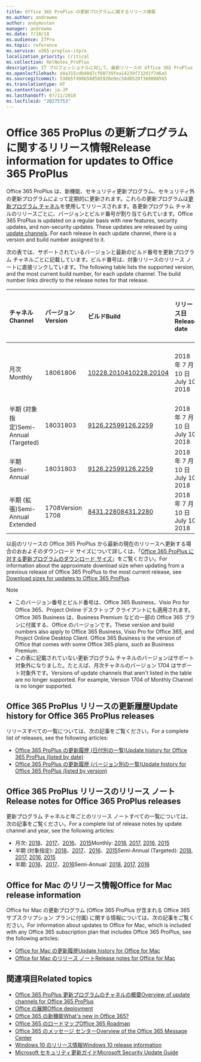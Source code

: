 ```yaml
---
title: Office 365 ProPlus の更新プログラムに関するリリース情報
ms.author: andrewmo
author: andymosten
manager: andrewmo
ms.date: 7/10/18
ms.audience: ITPro
ms.topic: reference
ms.service: o365-proplus-itpro
localization_priority: Critical
ms.collection: RelNotes_ProPlus
description: IT プロフェッショナルに対して、最新リリースの Office 365 ProPlus の一覧をそれぞれの更新プログラム チャネルごとに、リリース ノートへのリンクと更新履歴を含めて提供します
ms.openlocfilehash: d4a315cdb40d7cf60739fea14239f732d1f7d6a5
ms.sourcegitcommit: 530b5f490b50d505920e9ec50d0528f368008565
ms.translationtype: HT
ms.contentlocale: ja-JP
ms.lasthandoff: 07/11/2018
ms.locfileid: "20275753"
---
```

# <a name="release-information-for-updates-to-office-365-proplus"></a><span data-ttu-id="13fa8-103">Office 365 ProPlus の更新プログラムに関するリリース情報</span><span class="sxs-lookup"><span data-stu-id="13fa8-103">Release information for updates to Office 365 ProPlus</span></span>

<span data-ttu-id="13fa8-p101">Office 365 ProPlus は、新機能、セキュリティ更新プログラム、セキュリティ外の更新プログラムによって定期的に更新されます。これらの更新プログラムは[更新プログラム チャネル](https://docs.microsoft.com/deployoffice/overview-of-update-channels-for-office-365-proplus)を使用してリリースされます。各更新プログラム チャネルのリリースごとに、バージョンとビルド番号が割り当てられています。</span><span class="sxs-lookup"><span data-stu-id="13fa8-p101">Office 365 ProPlus is updated on a regular basis with new features, security updates, and non-security updates. These updates are released by using [update channels](https://docs.microsoft.com/deployoffice/overview-of-update-channels-for-office-365-proplus). For each release in each update channel, there is a version and build number assigned to it.</span></span> 

<span data-ttu-id="13fa8-p102">次の表では、サポートされているバージョンと最新のビルド番号を更新プログラム チャネルごとに記載しています。ビルド番号は、対象リリースのリリース ノートに直接リンクしています。</span><span class="sxs-lookup"><span data-stu-id="13fa8-p102">The following table lists the supported version, and the most current build number, for each update channel. The build number links directly to the release notes for that release.</span></span> 

  
|<span data-ttu-id="13fa8-109">**チャネル**</span><span class="sxs-lookup"><span data-stu-id="13fa8-109">**Channel**</span></span>|<span data-ttu-id="13fa8-110">**バージョン**</span><span class="sxs-lookup"><span data-stu-id="13fa8-110">**Version**</span></span>|<span data-ttu-id="13fa8-111">**ビルド**</span><span class="sxs-lookup"><span data-stu-id="13fa8-111">**Build**</span></span>|<span data-ttu-id="13fa8-112">**リリース日**</span><span class="sxs-lookup"><span data-stu-id="13fa8-112">**Release date**</span></span>|<span data-ttu-id="13fa8-113">**現在のバージョンの期限**</span><span class="sxs-lookup"><span data-stu-id="13fa8-113">**Current version supported until**</span></span>|
|:-----|:-----|:-----|:-----|:-----|
|<span data-ttu-id="13fa8-114">月次</span><span class="sxs-lookup"><span data-stu-id="13fa8-114">Monthly</span></span>  <br/> |<span data-ttu-id="13fa8-115">1806</span><span class="sxs-lookup"><span data-stu-id="13fa8-115">1806</span></span>  <br/> |[<span data-ttu-id="13fa8-116">10228.20104</span><span class="sxs-lookup"><span data-stu-id="13fa8-116">10228.20104</span></span>](monthly-channel-2018.md#version-1806-july-10)  <br/> | <span data-ttu-id="13fa8-117">2018 年 7 月 10 日</span><span class="sxs-lookup"><span data-stu-id="13fa8-117">July 10, 2018</span></span>  <br/> |<span data-ttu-id="13fa8-118">バージョン 1807 がリリースされました</span><span class="sxs-lookup"><span data-stu-id="13fa8-118">Version 1807 is released</span></span> <br/>|
|<span data-ttu-id="13fa8-119">半期 (対象指定)</span><span class="sxs-lookup"><span data-stu-id="13fa8-119">Semi-Annual (Targeted)</span></span>  <br/> |<span data-ttu-id="13fa8-120">1803</span><span class="sxs-lookup"><span data-stu-id="13fa8-120">1803</span></span>  <br/> |[<span data-ttu-id="13fa8-121">9126.2259</span><span class="sxs-lookup"><span data-stu-id="13fa8-121">9126.2259</span></span>](semi-annual-channel-targeted-2018.md#version-1803-july-10)  <br/> | <span data-ttu-id="13fa8-122">2018 年 7 月 10 日</span><span class="sxs-lookup"><span data-stu-id="13fa8-122">July 10, 2018</span></span>  <br/> |<span data-ttu-id="13fa8-123">2018 年 9 月 11 日</span><span class="sxs-lookup"><span data-stu-id="13fa8-123">September 11, 2018</span></span> <br/>|
|<span data-ttu-id="13fa8-124">半期</span><span class="sxs-lookup"><span data-stu-id="13fa8-124">Semi-Annual</span></span> <br/> |<span data-ttu-id="13fa8-125">1803</span><span class="sxs-lookup"><span data-stu-id="13fa8-125">1803</span></span>  <br/> | [<span data-ttu-id="13fa8-126">9126.2259</span><span class="sxs-lookup"><span data-stu-id="13fa8-126">9126.2259</span></span>](semi-annual-channel-2018.md#version-1803-july-10) <br/> |<span data-ttu-id="13fa8-127">2018 年 7 月 10 日</span><span class="sxs-lookup"><span data-stu-id="13fa8-127">July 10, 2018</span></span>  <br/> |<span data-ttu-id="13fa8-128">2019 年 9 月 11 日</span><span class="sxs-lookup"><span data-stu-id="13fa8-128">September 11, 2019</span></span> <br/>|
|<span data-ttu-id="13fa8-129">半期 (拡張)</span><span class="sxs-lookup"><span data-stu-id="13fa8-129">Semi-Annual Extended</span></span> <br/> |<span data-ttu-id="13fa8-130">1708</span><span class="sxs-lookup"><span data-stu-id="13fa8-130">Version 1708</span></span>  <br/> |[<span data-ttu-id="13fa8-131">8431.2280</span><span class="sxs-lookup"><span data-stu-id="13fa8-131">8431.2280</span></span>](semi-annual-channel-2018.md#version-1708-july-10)  <br/> | <span data-ttu-id="13fa8-132">2018 年 7 月 10 日</span><span class="sxs-lookup"><span data-stu-id="13fa8-132">July 10, 2018</span></span>  <br/> |<span data-ttu-id="13fa8-133">2019 年 3 月 12 日</span><span class="sxs-lookup"><span data-stu-id="13fa8-133">March 12, 2019</span></span> <br/>|

<span data-ttu-id="13fa8-134">以前のリリースの Office 365 ProPlus から最新の現在のリリースへ更新する場合のおおよそのダウンロード サイズについて詳しくは、「[Office 365 ProPlus に対する更新プログラムのダウンロード サイズ](download-sizes-office365-proplus-updates.md)」をご覧ください。</span><span class="sxs-lookup"><span data-stu-id="13fa8-134">For information about the approximate download size when updating from a previous release of Office 365 ProPlus to the most current release, see [Download sizes for updates to Office 365 ProPlus](download-sizes-office365-proplus-updates.md).</span></span>

> [!NOTE]
> - <span data-ttu-id="13fa8-p103">このバージョン番号とビルド番号は、Office 365 Business、Visio Pro for Office 365、Project Online デスクトップ クライアントにも適用されます。Office 365 Business は、Business Premium などの一部の Office 365 プランに付属する、Office のバージョンです。</span><span class="sxs-lookup"><span data-stu-id="13fa8-p103">These version and build numbers also apply to Office 365 Business, Visio Pro for Office 365, and Project Online Desktop Client. Office 365 Business is the version of Office that comes with some Office 365 plans, such as Business Premium.</span></span>
> - <span data-ttu-id="13fa8-p104">この表に記載されていない更新プログラム チャネルのバージョンはサポート対象外になりました。たとえば、月次チャネルのバージョン 1704 はサポート対象外です。</span><span class="sxs-lookup"><span data-stu-id="13fa8-p104">Versions of update channels that aren't listed in the table are no longer supported. For example, Version 1704 of Monthly Channel is no longer supported.</span></span> 


## <a name="update-history-for-office-365-proplus-releases"></a><span data-ttu-id="13fa8-139">Office 365 ProPlus リリースの更新履歴</span><span class="sxs-lookup"><span data-stu-id="13fa8-139">Update history for Office 365 ProPlus releases</span></span>

<span data-ttu-id="13fa8-140">リリースすべての一覧については、次の記事をご覧ください。</span><span class="sxs-lookup"><span data-stu-id="13fa8-140">For a complete list of releases, see the following articles:</span></span>
 - [<span data-ttu-id="13fa8-141">Office 365 ProPlus の更新履歴 (日付別の一覧)</span><span class="sxs-lookup"><span data-stu-id="13fa8-141">Update history for Office 365 ProPlus (listed by date)</span></span>](update-history-office365-proplus-by-date.md)
 - [<span data-ttu-id="13fa8-142">Office 365 ProPlus の更新履歴 (バージョン別の一覧)</span><span class="sxs-lookup"><span data-stu-id="13fa8-142">Update history for Office 365 ProPlus (listed by version)</span></span>](update-history-office365-proplus-by-version.md)

## <a name="release-notes-for-office-365-proplus-releases"></a><span data-ttu-id="13fa8-143">Office 365 ProPlus リリースのリリース ノート</span><span class="sxs-lookup"><span data-stu-id="13fa8-143">Release notes for Office 365 ProPlus releases</span></span>

<span data-ttu-id="13fa8-144">更新プログラム チャネルと年ごとのリリース ノートすべての一覧については、次の記事をご覧ください。</span><span class="sxs-lookup"><span data-stu-id="13fa8-144">For a complete list of release notes by update channel and year, see the following articles:</span></span>
 - <span data-ttu-id="13fa8-145">月次: [2018](monthly-channel-2018.md)、[2017](monthly-channel-2017.md)、[2016](monthly-channel-2016.md)、[2015](monthly-channel-2015.md)</span><span class="sxs-lookup"><span data-stu-id="13fa8-145">Monthly: [2018](monthly-channel-2018.md), [2017](monthly-channel-2017.md), [2016](monthly-channel-2016.md), [2015](monthly-channel-2015.md)</span></span>
 - <span data-ttu-id="13fa8-146">半期 (対象指定): [2018](semi-annual-channel-targeted-2018.md)、[2017](semi-annual-channel-targeted-2017.md)、[2016](semi-annual-channel-targeted-2016.md)、[2015](semi-annual-channel-targeted-2015.md)</span><span class="sxs-lookup"><span data-stu-id="13fa8-146">Semi-Annual (Targeted): [2018](semi-annual-channel-targeted-2018.md), [2017](semi-annual-channel-targeted-2017.md), [2016](semi-annual-channel-targeted-2016.md), [2015](semi-annual-channel-targeted-2015.md)</span></span>
 - <span data-ttu-id="13fa8-147">半期: [2018](semi-annual-channel-2018.md)、[2017](semi-annual-channel-2017.md)、[2016](semi-annual-channel-2016.md)</span><span class="sxs-lookup"><span data-stu-id="13fa8-147">Semi-Annual: [2018](semi-annual-channel-2018.md), [2017](semi-annual-channel-2017.md), [2016](semi-annual-channel-2016.md)</span></span>

## <a name="office-for-mac-release-information"></a><span data-ttu-id="13fa8-148">Office for Mac のリリース情報</span><span class="sxs-lookup"><span data-stu-id="13fa8-148">Office for Mac release information</span></span>

<span data-ttu-id="13fa8-149">Office for Mac の更新プログラム (Office 365 ProPlus が含まれる Office 365 サブスクリプション プランに付属) に関する情報については、次の記事をご覧ください。</span><span class="sxs-lookup"><span data-stu-id="13fa8-149">For information about updates to Office for Mac, which is included with any Office 365 subscription plan that includes Office 365 ProPlus, see the following articles:</span></span>
 - [<span data-ttu-id="13fa8-150">Office for Mac の更新履歴</span><span class="sxs-lookup"><span data-stu-id="13fa8-150">Update history for Office for Mac</span></span>](update-history-office-for-mac.md)
 - [<span data-ttu-id="13fa8-151">Office for Mac のリリース ノート</span><span class="sxs-lookup"><span data-stu-id="13fa8-151">Release notes for Office for Mac</span></span>](release-notes-office-for-mac.md)


## <a name="related-topics"></a><span data-ttu-id="13fa8-152">関連項目</span><span class="sxs-lookup"><span data-stu-id="13fa8-152">Related topics</span></span>

- [<span data-ttu-id="13fa8-153">Office 365 ProPlus 更新プログラムのチャネルの概要</span><span class="sxs-lookup"><span data-stu-id="13fa8-153">Overview of update channels for Office 365 ProPlus</span></span>](https://docs.microsoft.com/deployoffice/overview-of-update-channels-for-office-365-proplus)
- [<span data-ttu-id="13fa8-154">Office の展開</span><span class="sxs-lookup"><span data-stu-id="13fa8-154">Office deployment</span></span>](https://docs.microsoft.com/deployoffice/)
- [<span data-ttu-id="13fa8-155">Office 365 の新機能</span><span class="sxs-lookup"><span data-stu-id="13fa8-155">What's new in Office 365?</span></span>](https://support.office.com/article/95c8d81d-08ba-42c1-914f-bca4603e1426)
- [<span data-ttu-id="13fa8-156">Office 365 のロードマップ</span><span class="sxs-lookup"><span data-stu-id="13fa8-156">Office 365 Roadmap</span></span>](https://products.office.com/business/office-365-roadmap)
- [<span data-ttu-id="13fa8-157">Office 365 のメッセージ センター</span><span class="sxs-lookup"><span data-stu-id="13fa8-157">Overview of the Office 365 Message Center</span></span>](https://support.office.com/article/38fb3333-bfcc-4340-a37b-deda509c2093)
- [<span data-ttu-id="13fa8-158">Windows 10 のリリース情報</span><span class="sxs-lookup"><span data-stu-id="13fa8-158">Windows 10 release information</span></span>](https://www.microsoft.com/itpro/windows-10/release-information)
- [<span data-ttu-id="13fa8-159">Microsoft セキュリティ更新ガイド</span><span class="sxs-lookup"><span data-stu-id="13fa8-159">Microsoft Security Update Guide</span></span>](https://portal.msrc.microsoft.com/)